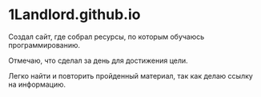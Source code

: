 # 1Landlord.github.io

Создал сайт, где собрал ресурсы, по которым обучаюсь программированию.

Отмечаю, что сделал за день для достижения цели.

Легко найти и повторить пройденный материал, так как делаю ссылку на информацию.

